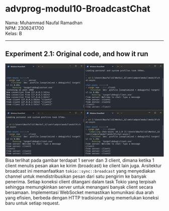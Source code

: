 # advprog-modul10-BroadcastChat

Nama: Muhammad Naufal Ramadhan <br>
NPM: 2306241700 <br>
Kelas: B
<hr>

## Experiment 2.1: Original code, and how it run
![experiment 2.1 commit1](/images/commit1.png)
Bisa terlihat pada gambar terdapat 1 server dan 3 client, dimana ketika 1 client menulis pesan akan ke kirim (broadcast) ke client lain juga. Arsitektur broadcast ini memanfaatkan `tokio::sync::broadcast` yang menyediakan channel untuk mendistribusikan pesan dari satu pengirim ke banyak penerima. Setiap koneksi client ditangani dalam task Tokio yang terpisah sehingga memungkinkan server untuk menangani banyak client secara bersamaan. Implementasi WebSocket memastikan komunikasi dua arah yang efisien, berbeda dengan HTTP tradisional yang memerlukan koneksi baru untuk setiap request.


